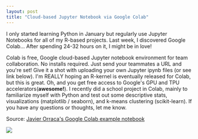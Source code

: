 ```yaml
---
layout: post
title: "Cloud-based Jupyter Notebook via Google Colab"
---
```


I only started learning Python in January but regularly use Jupyter Notebooks for all of my R-based projects. Last week, I discovered Google Colab... After spending 24-32 hours on it, I might be in love!

Colab is free, Google cloud-based Jupyter notebook environment for team collaboration. No installs required. Just send your teammates a URL and you're set! Give it a shot with uploading your own Jupyter ipynb files (or see link below). I'm REALLY hoping an R-kernel is eventually released for Colab, but this is great. Oh, and you get free access to Google's GPU and TPU accelerators(**awesome!**). I recently did a school project in Colab, mainly to familiarize myself with Python and test out some descriptive stats, visualizations (matplotlib / seaborn), and k-means clustering (scikit-learn). If you have any questions or thoughts, let me know.

Source: [Javier Orraca's Google Colab example notebook](https://colab.research.google.com/drive/1GUJBvVIwOKLTnbw7yNgy3EjAHarmjdEv)

![](TBD)
